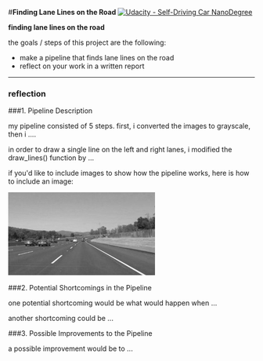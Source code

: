 #**Finding Lane Lines on the Road** 
[![Udacity - Self-Driving Car NanoDegree](https://s3.amazonaws.com/udacity-sdc/github/shield-carnd.svg)](http://www.udacity.com/drive)

**finding lane lines on the road**

the goals / steps of this project are the following:
* make a pipeline that finds lane lines on the road
* reflect on your work in a written report


[//]: # (image references)

[image1]: ./examples/grayscale.jpg "grayscale"

---

### reflection

###1. Pipeline Description

my pipeline consisted of 5 steps. first, i converted the images to grayscale, then i .... 

in order to draw a single line on the left and right lanes, i modified the draw_lines() function by ...

if you'd like to include images to show how the pipeline works, here is how to include an image: 

![alt text][image1]


###2. Potential Shortcomings in the Pipeline


one potential shortcoming would be what would happen when ... 

another shortcoming could be ...


###3. Possible Improvements to the Pipeline

a possible improvement would be to ...
